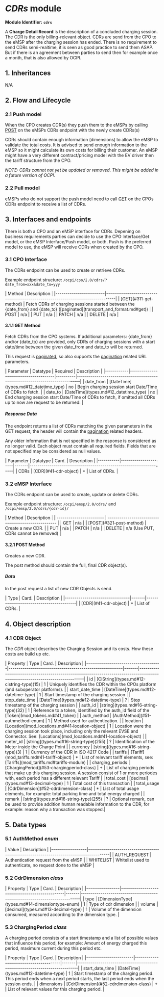 # _CDRs_ module

**Module Identifier: `cdrs`**

A **Charge Detail Record** is the description of a concluded charging
session. The CDR is the only billing-relevant object.
CDRs are send from the CPO to the eMSP after the charging session has ended.
There is no requirement to send CDRs semi-realtime, it is seen as good practice to send them
ASAP. But if there is an agreement between parties to send then for example once a month, that is also allowed by OCPI.


## 1. Inheritances

N/A

## 2. Flow and Lifecycle

### 2.1 Push model

When the CPO creates CDR(s) they push them to the eMSPs by calling [POST](#321-post-method) on the eMSPs
CDRs endpoint with the newly create CDRs(s)

CDRs should contain enough information (dimensions) to allow the eMSP to validate the total costs. 
It is advised to send enough information to the eMSP so it might calculate its own costs for billing their customer. An eMSP might have a very different contract/pricing model with the EV driver then the tariff structure from the CPO.

_NOTE: CDRs cannot not yet be updated or removed. This might be added in a future version of OCPI._

### 2.2 Pull model

eMSPs who do not support the push model need to call
[GET](#311-get-method) on the CPOs CDRs endpoint to receive a list of CDRs.


## 3. Interfaces and endpoints

There is both a CPO and an eMSP interface for CDRs. Depening on business requirements parties can decide to use
the CPO Interface/Get model, or the eMSP Interface/Push model, or both. 
Push is the preferred model to use, the eMSP will receive CDRs when created by the CPO.

### 3.1 CPO Interface

The CDRs endpoint can be used to create or retrieve CDRs.

Example endpoint structure: `/ocpi/cpo/2.0/cdrs/?date_from=xxx&date_to=yyy`

<div><!-- ---------------------------------------------------------------------------- --></div>
| Method                  | Description                                                                      |
|-------------------------|----------------------------------------------------------------------------------|
| [GET](#311-get-method)  | Fetch CDRs of charging sessions started between the {date_from} and {date_to} ([paginated](transport_and_format.md#get))    |
| POST                    | n/a                                                                              |
| PUT                     | n/a                                                                              |
| PATCH                   | n/a                                                                              |
| DELETE                  | n/a                                                                              |
<div><!-- ---------------------------------------------------------------------------- --></div>

#### 3.1.1 __GET__ Method

Fetch CDRs from the CPO systems. If additional parameters: {date_from} and/or {date_to} are provided, only CDRs of charging sessions with a start date/time between the given date_from and date_to will be returned.

This request is [paginated](transport_and_format.md#get), so also supports the [pagination](transport_and_format.md#paginated-request) related URL parameters.

<div><!-- ---------------------------------------------------------------------------- --></div>
| Parameter  | Datatype                              | Required | Description                                                                   |
|------------|---------------------------------------|----------|-------------------------------------------------------------------------------|
| date_from  | [DateTime](types.md#12_datetime_type) | no       | Begin charging session start Date/Time of CDRs to fetch.                      |
| date_to    | [DateTime](types.md#12_datetime_type) | no       | End charging session start Date/Time of CDRs to fetch, if omitted all CDRs up to now are request to be returned. |
<div><!-- ---------------------------------------------------------------------------- --></div>


##### Response Data

The endpoint returns a list of CDRs matching the given parameters in the GET request, the header will contain the [pagination](transport_and_format.md#paginated-response) related headers. 

Any older information that is not specified in the response is considered as no longer valid.
Each object must contain all required fields. Fields that are not specified may be considered as null values.


<div><!-- ---------------------------------------------------------------------------- --></div>
| Parameter | Datatype              | Card. | Description                                                         |
|-----------|-----------------------|-------|---------------------------------------------------------------------|
| CDRs      | [CDR](#41-cdr-object) | *     | List of CDRs.                                                       |
<div><!-- ---------------------------------------------------------------------------- --></div>

### 3.2 eMSP Interface

The CDRs endpoint can be used to create, update or delete CDRs.

Example endpoint structure: `/ocpi/emsp/2.0/cdrs/` and `/ocpi/emsp/2.0/cdrs/{cdr-id}/`

<div><!-- ---------------------------------------------------------------------------- --></div>
| Method                   | Description                                          |
| ------------------------ | ---------------------------------------------------- |
| GET                      | n/a                                                  |
| [POST](#321-post-method) | Create a new CDR.                                    |
| PUT                      | n/a                                                  |
| PATCH                    | n/a                                                  |
| DELETE                   | n/a (Use PUT, CDRs cannot be removed)                |
<div><!-- ---------------------------------------------------------------------------- --></div>

#### 3.2.1 POST Method

Creates a new CDR.

The post method should contain the full, final CDR object(s).


##### Data

In the post request a list of new CDR Objects is send.

<div><!-- ---------------------------------------------------------------------------- --></div>
| Type                            | Card. | Description                              |
|---------------------------------|-------|------------------------------------------|
| [CDR](#41-cdr-object)           | *     | List of CDRs.                            |
<div><!-- ---------------------------------------------------------------------------- --></div>

## 4. Object description

### 4.1 CDR Object

The *CDR* object describes the Charging Session and its costs. How these costs are build up etc. 

<div><!-- ---------------------------------------------------------------------------- --></div>
| Property                             | Type                                                     | Card. | Description                                                                                                                    |
|--------------------------------------|----------------------------------------------------------|-------|--------------------------------------------------------------------------------------------------------------------------------|
| id                                   | [CiString](types.md#12-cistring-type)(15)                | 1     | Uniquely identifies the CDR within the CPOs platform (and suboperator platforms).                                              |
| start_date_time                      | [DateTime](types.md#12-datetime-type)                    | 1     | Start timestamp of the charging session                                                                                        |
| stop_date_time                       | [DateTime](types.md#12-datetime-type)                    | ?     | Stop timestamp of the charging session                                                                                         |
| auth_id                              | [string](types.md#16-string-type)(32)                    | 1     | Reference to a token, identified by the auth_id field of the [Token](mod_tokens.md#41_token)                                   |
| auth_method                          | [AuthMethod](#51-authmethod-enum)                        | 1     | Method used for authentication.                                                                                                |
| location                             | [Location](mod_locations.md#41-location-object)          | 1     | Location were the charging session took place, including only the relevant EVSE and Connector. See: [Locations](mod_locations.md#41-location-object) |
| meter_id                             | [string](types.md#16-string-type)(255)                   | ?     | Identification of the Meter inside the Charge Point                                                                            |
| currency                             | [string](types.md#16-string-type)(3)                     | 1     | Currency of the CDR in ISO 4217 Code                                                                                           |
| tariffs                              | [Tariff](mod_tariffs.md#41-tariff-object)                | *     | List of relevant tariff elements, see: [Tariffs](mod_tariffs.md#tariffs-module)                                                |
| charging_periods                     | [ChargingPeriod](#53-chargingperiod-class)               | +     | List of charging periods that make up this charging session. A session consist of 1 or more periodes with, each period has a different relevant Tariff |
| total_cost                           | [decimal](types.md#13-decimal-type)                      | 1     | Total cost of this transaction                                                                                                 |
| total_usage                          | [CdrDimension](#52-cdrdimension-class)                   | *     | List of total usage elements, for example: total parking time and total energy charged                                         |
| remark                               | [string](types.md#16-string-type)(255)                   | ?     | Optional remark, can be used to provide addition human readable information to the CDR, for example: reason why a transaction was stopped.|
<div><!-- ---------------------------------------------------------------------------- --></div>

## 5. Data types

### 5.1 AuthMethod *enum*

<div><!-- ---------------------------------------------------------------------------- --></div>
| Value            | Description                                                                             |
|------------------|-----------------------------------------------------------------------------------------|
| AUTH_REQUEST     | Authentication request from the eMSP                                                    |
| WHITELIST        | Whitelist used to authenticate, no request done to the eMSP                             |
<div><!-- ---------------------------------------------------------------------------- --></div>

### 5.2 CdrDimension *class*

<div><!-- ---------------------------------------------------------------------------- --></div>
| Property        | Type                                            | Card. | Description                                                                 |
|-----------------|-------------------------------------------------|-------|-----------------------------------------------------------------------------|
| type            | [DimensionType](types.md#14-dimensiontype-enum) | 1     | Type of cdr dimension                                                       |
| volume          | [decimal](types.md#13-decimal-type)             | 1     | Volume of the dimension consumed, measured according to the dimension type. |
<div><!-- ---------------------------------------------------------------------------- --></div>

### 5.3 ChargingPeriod *class*

A charging period consists of a start timestamp and a list of possible values that influence this period, for example: Amount of energy charged this period, maximum current during this period etc.

<div><!-- -------------------------------------------------------------------------------- --></div>
| Property               | Type                                   | Card. | Description                                                                  |
|------------------------|----------------------------------------|-------|------------------------------------------------------------------------------|
| start_date_time        | [DateTime](types.md#12-datetime-type)  | 1     | Start timestamp of the charging period. This period ends when a next period starts, the last period ends when the session ends. |
| dimensions             | [CdrDimension](#52-cdrdimension-class) | +     | List of relevant values for this charging period.                                                                               |
<div><!-- -------------------------------------------------------------------------------- --></div>

